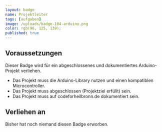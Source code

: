 ```yaml
---
layout: badge
name: Projektleiter
tags: [aufgaben]
image: /uploads/badge-104-arduino.png
color: rgb(96, 125, 139);
published: true
---
```


## Voraussetzungen

Dieser Badge wird für ein abgeschlossenes und dokumentiertes Arduino-Projekt verliehen.

* Das Projekt muss die Arduino-Library nutzen und einen kompatiblen Microcontroller.
* Das Projekt muss abgeschlossen (Projektziel erfüllt) sein.
* Das Projekt muss auf codeforheilbronn.de dokumentiert sein.

## Verliehen an

Bisher hat noch niemand diesen Badge erworben.